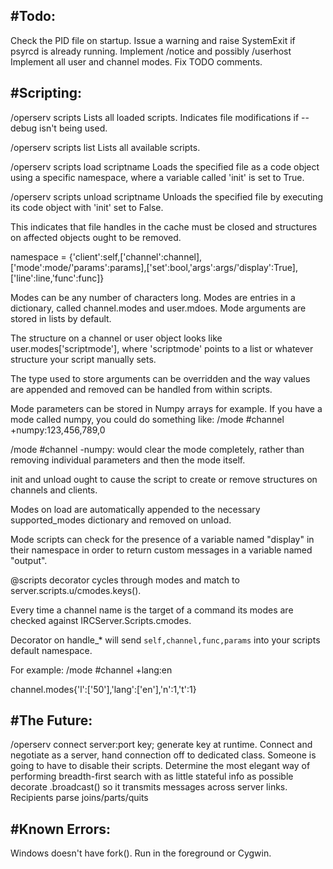 #Todo:
---

Check the PID file on startup. Issue a warning and raise SystemExit if psyrcd is already running.
Implement /notice and possibly /userhost
Implement all user and channel modes.
Fix TODO comments.

#Scripting:
---

/operserv scripts                      Lists all loaded scripts. Indicates file modifications if --debug isn't being used.

/operserv scripts list                 Lists all available scripts.

/operserv scripts load scriptname      Loads the specified file as a code object using a specific namespace, where a variable called 'init' is set to True.

/operserv scripts unload scriptname    Unloads the specified file by executing its code object with 'init' set to False.

This indicates that file handles in the cache must be closed and structures on affected objects ought to be removed.

namespace = {'client':self,['channel':channel],['mode':mode/'params':params],['set':bool,'args':args/'display':True],['line':line,'func':func]}

 Modes can be any number of characters long. Modes are entries in a dictionary, called channel.modes and user.mdoes. Mode arguments are stored in lists by default.

The structure on a channel or user object looks like user.modes['scriptmode'], where 'scriptmode' points to a list or whatever structure your script manually sets.

The type used to store arguments can be overridden and the way values are appended and removed can be handled from within scripts.

Mode parameters can be stored in Numpy arrays for example. If you have a mode called numpy, you could do something like: /mode #channel +numpy:123,456,789,0

/mode #channel -numpy: would clear the mode completely, rather than removing individual parameters and then the mode itself.

init and unload ought to cause the script to create or remove structures on channels and clients.

Modes on load are automatically appended to the necessary supported_modes dictionary and removed on unload.

Mode scripts can check for the presence of a variable named "display" in their namespace in order to return custom messages in a variable named "output".

@scripts decorator cycles through modes and match to server.scripts.u/cmodes.keys().

Every time a channel name is the target of a command its modes are checked against IRCServer.Scripts.cmodes.

Decorator on handle_* will send `self,channel,func,params` into your scripts default namespace.

For example: /mode #channel +lang:en

channel.modes{'l':['50'],'lang':['en'],'n':1,'t':1}

#The Future:
---
/operserv connect server:port key; generate key at runtime.
Connect and negotiate as a server, hand connection off to dedicated class.
Someone is going to have to disable their scripts.
Determine the most elegant way of performing breadth-first search with as little stateful info as possible
decorate .broadcast() so it transmits messages across server links. Recipients parse joins/parts/quits

#Known Errors:
---
Windows doesn't have fork(). Run in the foreground or Cygwin.

